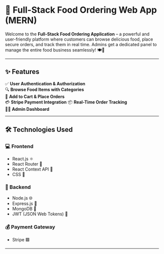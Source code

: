 # 🍔 Full-Stack Food Ordering Web App (MERN)

Welcome to the **Full-Stack Food Ordering Application** – a powerful and user-friendly platform where customers can browse delicious food, place secure orders, and track them in real time. Admins get a dedicated panel to manage the entire food business seamlessly! 🍽️🚀

---

## ✨ Features

✅ **User Authentication & Authorization**  
🔍 **Browse Food Items with Categories**  
🛒 **Add to Cart & Place Orders**  
💳 **Stripe Payment Integration** 
📦 **Real-Time Order Tracking**  
🧑‍🍳 **Admin Dashboard** 

---

## 🛠️ Technologies Used

### 💻 Frontend
- React.js ⚛️  
- React Router 🚦  
- React Context API 🧠  
- CSS 🎨  

### 🧠 Backend
- Node.js 🌐  
- Express.js 🚂  
- MongoDB 🍃  
- JWT (JSON Web Tokens) 🔐  

### 💰 Payment Gateway
- Stripe 🟪

---

## 

